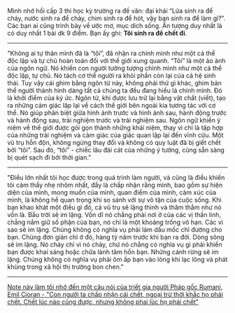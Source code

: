 Mình nhớ hồi cấp 3 thi học kỳ trường ra đề văn: đại khái “Lửa sinh ra để cháy, nước sinh ra để chảy, chim sinh ra để hót, vậy bạn sinh ra để làm gì?”. Các bạn ai cũng trình bày về ước mơ, mục dich sống. Ấn tượng duy nhất là có duy nhất 1 bài dk 9 điểm. Bạn ấy ghi: **Tôi sinh ra để chết đi**.

----------

"Không ai tự thân mình đã là “tôi”, đã nhận ra chính mình như một cá thể độc lập và tự chủ hoàn toàn đối với thế giới xung quanh. “Tôi” là một ảo ảnh của ngôn ngữ. Nó khiến con người tưởng tượng chính mình như một cá thể độc lập, tự chủ. Nó tách cơ thể người ra khỏi phần còn lại của cả hệ sinh thái. Tuy vậy cái ghim bằng ngôn từ này, không phải thứ gì khác, ghim bản thể người thành hình dáng tất cả chúng ta đều đang hiểu là chính mình. Đó là khởi điểm của ký ức. Ngôn từ, khi được lưu trữ lại bằng vật chất (viết), tạo ra những cảm giác lặp lại về cách thế giới bên ngoài kia tương tác với cơ thể. Nó giúp phân biệt giữa hình ảnh trước và hình ảnh sau, hành động trước và hành động sau, trải nghiệm trước và trải nghiệm sau. Ngôn ngữ khiến ý niệm về thế giới được gói gọn thành những khái niệm, thay vì chỉ là tập hợp của những trải nghiệm và cảm giác của giác quan lặp lại đến vĩnh cửu. Một vũ trụ hỗn độn, không ngừng thay đổi và không có quy luật đã bị giết chết bởi “tôi”. Sau đó, “tôi” - chiếc lâu đài cát của những ý tưởng, cũng sẵn sàng bị quét sạch đi bởi thời gian."

-----------

"Điều lớn nhất tôi học được trong quá trình làm người, và cũng là điều khiến tôi cảm thấy nhẹ nhõm nhất, đấy là chấp nhận rằng mình, bao gồm sự hiện diện của mình, mong muốn của mình, quan điểm của mình, cảm xúc của mình, là không hề quan trọng khi so sánh với sự vô tận của cuộc sống.
Khi bạn khao khát một điều gì đó, cả vũ trụ sẽ lặng thinh và thăm thẳm như nó vốn là.
Bầu trời sẽ im lặng. Vốn dĩ nó chẳng phải nơi ở của các vị thần linh, chẳng nắm giữ số phận của bạn, nó chỉ là một khoảng trống vô hạn.
Các vì sao sẽ im lặng. Chúng không có nghĩa vụ phải làm dấu mốc chỉ đường cho bạn. Chúng đơn giản chỉ ở đó, hàng tỷ năm trước khi bạn ra đời.
Dòng sông sẽ im lặng. Nó chảy chỉ vì nó chảy, chứ nó chẳng có nghĩa vụ gì phải khiến bạn được khai sáng hoặc chữa lành tâm hồn bạn.
Những cánh rừng sẽ im lặng. Chúng không có nghĩa vụ phải ôm ấp bạn vào lòng khi lạc lõng và phát khùng trong xã hội thị trường bon chen."

-------

[Note này làm tôi nhớ đến một câu nói của triết gia người Pháp gốc Rumani, Emil Cioran - "Con người ta chấp nhận cái chết, ngoại trừ thời khắc họ phải chết. Chết lúc nào cũng được, nhưng không phai lúc họ phải chết"](https://www.facebook.com/vuhoanglong.1998/posts/453452496142180)